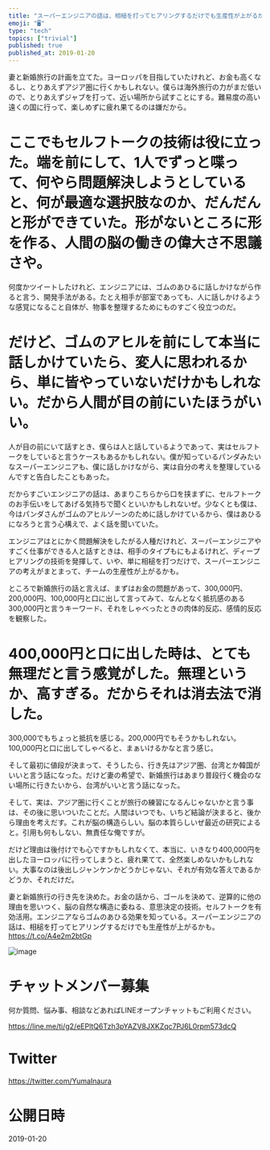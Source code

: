 ```yaml
---
title: "スーパーエンジニアの話は、相槌を打ってヒアリングするだけでも生産性が上がるかも。"
emoji: "🖥"
type: "tech"
topics: ["trivial"]
published: true
published_at: 2019-01-20
---
```



妻と新婚旅行の計画を立てた。ヨーロッパを目指していたけれど、お金も高くなるし、とりあえずアジア圏に行くかもしれない。僕らは海外旅行の力がまだ低いので、とりあえずジャブを打って、近い場所から試すことにする。難易度の高い遠くの国に行って、楽しめずに疲れ果てるのは嫌だから。 



# ここでもセルフトークの技術は役に立った。端を前にして、1人でずっと喋って、何やら問題解決しようとしていると、何が最適な選択肢なのか、だんだんと形ができていた。形がないところに形を作る、人間の脳の働きの偉大さ不思議さや。 


何度かツイートしたけれど、エンジニアには、ゴムのあひるに話しかけながら作ると言う、開発手法がある。たとえ相手が部室であっても、人に話しかけるような感覚になること自体が、物事を整理するためにものすごく役立つのだ。 


# だけど、ゴムのアヒルを前にして本当に話しかけていたら、変人に思われるから、単に皆やっていないだけかもしれない。だから人間が目の前にいたほうがいい。 


人が目の前にいて話すとき、僕らは人と話しているようであって、実はセルフトークをしていると言うケースもあるかもしれない。僕が知っているパンダみたいなスーパーエンジニアも、僕に話しかけながら、実は自分の考えを整理しているんですと告白したこともあった。 


だからすごいエンジニアの話は、あまりこちらから口を挟まずに、セルフトークのお手伝いをしてあげる気持ちで聞くといいかもしれないぜ。少なくとも僕は、今はパンダさんがゴムのアヒルゾーンのために話しかけているから、僕はあひるになろうと言う心構えで、よく話を聞いていた。 


エンジニアはとにかく問題解決をしたがる人種だけれど、スーパーエンジニアやすごく仕事ができる人と話すときは、相手のタイプもにもよるけれど、ディープヒアリングの技術を発揮して、いや、単に相槌を打つだけで、スーパーエンジニアの考えがまとまって、チームの生産性が上がるかも。 


ところで新婚旅行の話と言えば、まずはお金の問題があって、300,000円、200,000円、100,000円と口に出して言ってみて、なんとなく抵抗感のある300,000円と言うキーワード、それをしゃべったときの肉体的反応、感情的反応を観察した。 


# 400,000円と口に出した時は、とても無理だと言う感覚がした。無理というか、高すぎる。だからそれは消去法で消した。

300,000でもちょっと抵抗を感じる。200,000円でもそうかもしれない。100,000円と口に出してしゃべると、まぁいけるかなと言う感じ。 


そして最初に値段が決まって、そうしたら、行き先はアジア圏、台湾とか韓国がいいと言う話になった。だけど妻の希望で、新婚旅行はあまり普段行く機会のない場所に行きたいから、台湾がいいと言う話になった。 


そして、実は、アジア圏に行くことが旅行の練習になるんじゃないかと言う事は、その後に思いついたことだ。人間はいつでも、いちど結論が決まると、後から理由を考えだす。これが脳の構造らしい。脳の本質らしいぜ最近の研究によると。引用も何もしない、無責任な俺ですが。 


だけど理由は後付けでも心ですかもしれなくて、本当に、いきなり400,000円を出したヨーロッパに行ってしまうと、疲れ果てて、全然楽しめないかもしれない。大事なのは後出しジャンケンかどうかじゃない、それが有効な答えであるかどうか、それだけだ。 


妻と新婚旅行の行き先を決めた。お金の話から、ゴールを決めて、逆算的に他の理由を思いつく、脳の自然な構造に委ねる、意思決定の技術。セルフトークを有効活用。エンジニアならゴムのあひる効果を知っている。スーパーエンジニアの話は、相槌を打ってヒアリングするだけでも生産性が上がるかも。 https://t.co/A4e2m2btGp 


![image](https://user-images.githubusercontent.com/13635059/51434848-5dcac300-1cad-11e9-8dc9-8e2da96f592c.png)








<!-- Update From Qiita API -->

# チャットメンバー募集


何か質問、悩み事、相談などあればLINEオープンチャットもご利用ください。

https://line.me/ti/g2/eEPltQ6Tzh3pYAZV8JXKZqc7PJ6L0rpm573dcQ





# Twitter


https://twitter.com/YumaInaura


<!-- Update From Qiita API -->



# 公開日時

2019-01-20
